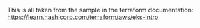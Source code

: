 This is all taken from the sample in the terraform documentation: https://learn.hashicorp.com/terraform/aws/eks-intro